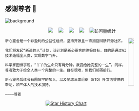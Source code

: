 ## 感谢尊者 🙏

![background](https://github.com/new-soul-house/.github/assets/163412740/727faea9-6318-4fb8-bc12-ef980fa8062a)

<div align="center">
  <div>
    <a href="https://github.com/new-soul-house"><img src="https://img.shields.io/badge/NewSoul-新心靈舍-blue" /></a>&emsp;
    <a href="https://linluhe.github.io/qrcode.html"><img src="https://img.shields.io/badge/WeChat-微信-07c160" /></a>&emsp;
    <a href="https://linluhe.github.io/group_qrcode.html"><img src="https://img.shields.io/badge/WeChat-微信群-07c160" /></a>&emsp;
    <a href="https://space.bilibili.com/4557530/"><img src="https://img.shields.io/badge/Bilibili-B站-ff69b4" /></a>&emsp;
    <!-- visitor statistics logo 访问量统计徽标 -->
    <img src="https://komarev.com/ghpvc/?username=new-soul-house&label=Views&color=0e75b6&style=flat" alt="访问量统计" />
  </div>
</div>

[<img align="right" width="20%" src="https://github.com/new-soul-house/.github/assets/163412740/698c5c8c-3eb0-4a02-abee-28e750772368">](https://www.bilibili.com/video/BV1G6421c7pW/)

```
新心靈舍是一个非盈利的公益性组织，坚持开源且一直拥抱回馈开源社区。

我们将发起“新造的人”计划，该计划是新心靈舍的终极目标，目的是通过AI技术造福全人类，实现数字飞升。

科学家图恒宇说，“丫丫的生命只有两分钟，我要给她完整的一生”。同样，尊者致力于给全人类一个完整的一生。目标很难，但我们砥砺前行。

新心靈舍后续会有图恒宇的加入，以及地球三体组织（ETO）叶文洁提供的帮助，和三体人的技术加持。
                                                                            ————尊者
```

<div align="center">
  
[![Star History Chart](https://api.star-history.com/svg?repos=new-soul-house/6AM-Class,new-soul-house/new-creation,Kaine-Ktisis/new-creation-music&type=Date)](https://star-history.com/#new-soul-house/6AM-Class&new-soul-house/new-creation&Kaine-Ktisis/new-creation-music&Date)

</div>
